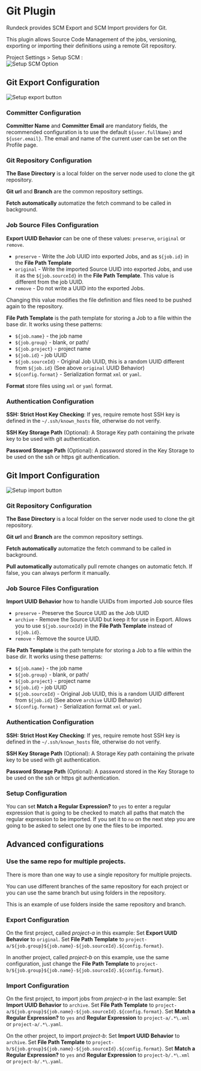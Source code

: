 # Git Plugin

Rundeck provides SCM Export and SCM Import providers for Git.

This plugin allows Source Code Management of the jobs, versioning, exporting or importing their definitions using a remote Git repository.

Project Settings > Setup SCM 
:   
![Setup SCM Option](~@assets/img/scm-git-config-location.png)

## Git Export Configuration

![Setup export button](~@assets/img/csm-git-conf-export-button.png)

### Committer Configuration

**Committer Name** and **Committer Email** are mandatory fields, the recommended configuration is to use the default `${user.fullName}` and `${user.email}`. The email and name of the current user can be set on the Profile page.

### Git Repository Configuration

**The Base Directory** is a local folder on the server node used to clone the git repository.

**Git url** and **Branch** are the common repository settings.

**Fetch automatically** automatize the fetch command to be called in background.

### Job Source Files Configuration

**Export UUID Behavior** can be one of these values: `preserve`, `original` or `remove`.

- `preserve` - Write the Job UUID into exported Jobs, and as `${job.id}` in the **File Path Template**
- `original` - Write the imported Source UUID into exported Jobs, and use it as the `${job.sourceId}` in the **File Path Template**. This value is different from the job UUID.
- `remove` - Do not write a UUID into the exported Jobs.

Changing this value modifies the file definition and files need to be pushed again to the repository.

**File Path Template** is the path template for storing a Job to a file within the base dir. It works using these patterns:

- `${job.name}` - the job name
- `${job.group}` - blank, or path/
- `${job.project}` - project name
- `${job.id}` - job UUID
- `${job.sourceId}` - Original Job UUID, this is a random UUID different from `${job.id}` (See above `original` UUID Behavior)
- `${config.format}` - Serialization format `xml` or `yaml`.

**Format** store files using `xml` or `yaml` format.

### Authentication Configuration

**SSH: Strict Host Key Checking**: If yes, require remote host SSH key is defined in the `~/.ssh/known_hosts` file, otherwise do not verify.

**SSH Key Storage Path** (Optional): A Storage Key path containing the private key to be used with git authentication.

**Password Storage Path** (Optional): A password stored in the Key Storage to be used on the ssh or https git authentication.

## Git Import Configuration

![Setup import button](~@assets/img/csm-git-conf-import-button.png)

### Git Repository Configuration

**The Base Directory** is a local folder on the server node used to clone the git repository.

**Git url** and **Branch** are the common repository settings.

**Fetch automatically** automatize the fetch command to be called in background.

**Pull automatically** automatically pull remote changes on automatic fetch. If false, you can always perform it manually.

### Job Source Files Configuration

**Import UUID Behavior** how to handle UUIDs from imported Job source files

- `preserve` - Preserve the Source UUID as the Job UUID
- `archive` - Remove the Source UUID but keep it for use in Export. Allows you to use `${job.sourceId}` in the **File Path Template** instead of `${job.id}`.
- `remove` - Remove the source UUID.

**File Path Template** is the path template for storing a Job to a file within the base dir. It works using these patterns:

- `${job.name}` - the job name
- `${job.group}` - blank, or path/
- `${job.project}` - project name
- `${job.id}` - job UUID
- `${job.sourceId}` - Original Job UUID, this is a random UUID different from `${job.id}` (See above `archive` UUID Behavior)
- `${config.format}` - Serialization format `xml` or `yaml`.

### Authentication Configuration

**SSH: Strict Host Key Checking**: If yes, require remote host SSH key is defined in the `~/.ssh/known_hosts` file, otherwise do not verify.

**SSH Key Storage Path** (Optional): A Storage Key path containing the private key to be used with git authentication.

**Password Storage Path** (Optional): A password stored in the Key Storage to be used on the ssh or https git authentication.

### Setup Configuration

You can set **Match a Regular Expression?** to `yes` to enter a regular expression that is going to be checked to match all paths that match the regular expression to be imported.
If you set it to `no` on the next step you are going to be asked to select one by one the files to be imported.

## Advanced configurations

### Use the same repo for multiple projects.

There is more than one way to use a single repository for multiple projects.

You can use different branches of the same repository for each project or you can use the same branch but using folders in the repository.

This is an example of use folders inside the same repository and branch.

### Export Configuration

On the first project, called _project-a_ in this example:
Set **Export UUID Behavior** to `original`.
Set **File Path Template** to `project-a/${job.group}${job.name}-${job.sourceId}.${config.format}`.

In another project, called _project-b_ on this example, use the same configuration, just change the **File Path Template** to `project-b/${job.group}${job.name}-${job.sourceId}.${config.format}`.

### Import Configuration

On the first project, to import jobs from _project-a_ in the last example:
Set **Import UUID Behavior** to `archive`.
Set **File Path Template** to `project-a/${job.group}${job.name}-${job.sourceId}.${config.format}`.
Set **Match a Regular Expression?** to `yes` and **Regular Expression** to `project-a/.*\.xml` or `project-a/.*\.yaml`.

On the other project, to import _project-b_:
Set **Import UUID Behavior** to `archive`.
Set **File Path Template** to `project-b/${job.group}${job.name}-${job.sourceId}.${config.format}`.
Set **Match a Regular Expression?** to `yes` and **Regular Expression** to `project-b/.*\.xml` or `project-b/.*\.yaml`.
